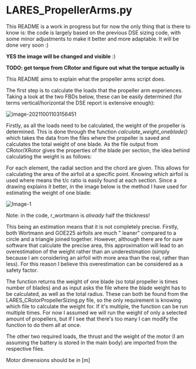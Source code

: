 # LARES_PropellerArms.py

This README is a work in progress but for now the only thing that is there to know is: the code is largely based on the
previous DSE sizing code, with some minor adjustments to make it better and more adaptable. It will be done very soon :)

**YES the image will be changed and visible** :)

**TODO: get torque from CRotor and figure out what the torque actually is**

This README aims to explain what the propeller arms script does.

The first step is to calculate the loads that the propeller arm experiences. Taking a look at the two FBDs below, these
can be easily determined (for terms vertical/horizontal the DSE report is extensive enough):

![image-20211001103156451](C:\Users\jlari\AppData\Roaming\Typora\typora-user-images\image-20211001103156451.png)

Firstly, as all the loads need to be calculated, the weight of the propeller is determined. This is done through the
function *calculate_weight_oneblade()* which takes the data from the files where the propeller is saved and calculates
the total weight of one blade. As the file output from CRotor/XRotor gives the properties of the blade per section, the
idea behind calculating the weight is as follows:

For each element, the radial section and the chord are given. This allows for calculating the area of the airfoil at a
specific point. Knowing which airfoil is used where means the t/c ratio is easily found at each section. Since a drawing
explains it better, in the image below is the method I have used for estimating the weight of one blade:

![Image-1](C:\Users\jlari\Downloads\Image-1.jpg)

Note: in the code, r_wortmann is *already* half the thickness!

This being an estimation means that it is not completely precise. Firstly, both Wortmann and GOE225 airfoils are much "
leaner" compared to a circle and a triangle joined together. However, although there are for sure software that
calculate the precise area, this approximation will lead to an overestimation of the weight rather than an
underestimation (simply because I am considering an airfoil with more area than the real, rather than less). For this
reason I believe this overestimation can be considered as a safety factor.

The function returns the weight of one blade (so total propeller is times number of blades) and as input asks the file
where the blade weight has to be calculated, as well as the total radius. These can both be found from the
LARES_CRotorPropellerSizing.py file, so the only requirement is knowing which file to calculate the weight for. If it's
multiple, the function can be run multiple times. For now I assumed we will run the weight of only a selected amount of
propellers, but if I see that there's too many I can modify the function to do them all at once.

The other two required loads, the thrust and the weight of the motor (I am assuming the battery is stored in the main
body) are imported from the respective files.

Motor dimensions should be in [m]
